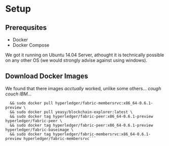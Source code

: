 
# Setup

## Prerequsites

* Docker
* Docker Compose

We got it running on Ubuntu 14.04 Server, athought it is technically possible on any other OS (we would strongly advise against using windows).

## Download Docker Images

We found that there images *acctually* worked, unlike some others... *cough couch IBM...*

```sudo docker pull hyperledger/fabric-peer:x86_64-0.6.1-preview \
  && sudo docker pull hyperledger/fabric-membersrvc:x86_64-0.6.1-preview \
  && sudo docker pull yeasy/blockchain-explorer:latest \
  && sudo docker tag hyperledger/fabric-peer:x86_64-0.6.1-preview hyperledger/fabric-peer \
  && sudo docker tag hyperledger/fabric-peer:x86_64-0.6.1-preview hyperledger/fabric-baseimage \
  && sudo docker tag hyperledger/fabric-membersrvc:x86_64-0.6.1-preview hyperledger/fabric-membersrvc```


